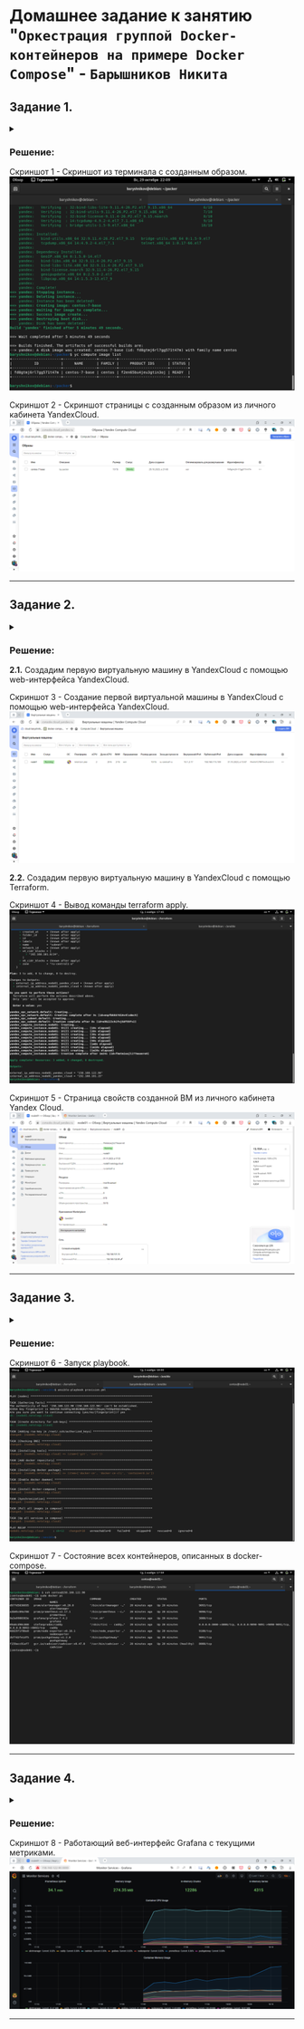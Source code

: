 # Домашнее задание к занятию "`Оркестрация группой Docker-контейнеров на примере Docker Compose`" - `Барышников Никита`


## Задание 1.
<details>
	<summary></summary>
      <br>

Создайте собственный образ любой операционной системы (например, debian-11) с помощью Packer версии 1.7.0 . Перед выполнением задания изучите ([инструкцию!!!](https://cloud.yandex.ru/docs/tutorials/infrastructure-management/packer-quickstart)). В инструкции указана минимальная версия 1.5, но нужно использовать 1.7, так как там есть нужный нам функционал


Чтобы получить зачёт, вам нужно предоставить скриншот страницы с созданным образом из личного кабинета YandexCloud.

</details>

### Решение:

Скриншот 1 - Скриншот из терминала с созданным образом.
![Скриншот-1](/VIRTD-35/virt/16.4-virt-04-docker-compose/img/16.4.1.1_Скриншот_из_терминала_с_созданным_образом.png)

Скриншот 2 - Скриншот страницы с созданным образом из личного кабинета YandexCloud.
![Скриншот-2](/VIRTD-35/virt/16.4-virt-04-docker-compose/img/16.4.1.2_Скриншот_страницы_с_созданным_образом.png)

---

## Задание 2.
<details>
	<summary></summary>
      <br>

**2.1.** Создайте вашу первую виртуальную машину в YandexCloud с помощью web-интерфейса YandexCloud.        

**2.2.*** **(Необязательное задание)**      
Создайте вашу первую виртуальную машину в YandexCloud с помощью Terraform (вместо использования веб-интерфейса YandexCloud).
Используйте Terraform-код в директории ([src/terraform](https://github.com/netology-group/virt-homeworks/tree/virt-11/05-virt-04-docker-compose/src/terraform)).

Чтобы получить зачёт, вам нужно предоставить вывод команды terraform apply и страницы свойств, созданной ВМ из личного кабинета YandexCloud.

</details>

### Решение:

**2.1.** Создадим первую виртуальную машину в YandexCloud с помощью web-интерфейса YandexCloud.

Скриншот 3 - Создание первой виртуальной машины в YandexCloud с помощью web-интерфейса YandexCloud.
![Скриншот-3](/VIRTD-35/virt/16.4-virt-04-docker-compose/img/16.4.2.1_Создание_первой_виртуальную_машины_в_Yandex.png)

**2.2.** Создадим первую виртуальную машину в YandexCloud с помощью Terraform.

Скриншот 4 - Вывод команды terraform apply.
![Скриншот-4](/VIRTD-35/virt/16.4-virt-04-docker-compose/img/16.4.2.2.1_Вывод_команды_terraform_apply.png)

Скриншот 5 - Страница свойств созданной ВМ из личного кабинета Yandex Cloud.
![Скриншот-5](/VIRTD-35/virt/16.4-virt-04-docker-compose/img/16.4.2.2.2_Страница_свойств_созданной_ВМ_из_личного_кабинета_Yandex_Cloud.png)

---

## Задание 3.
<details>
	<summary></summary>
      <br>

С помощью Ansible и Docker Compose разверните на виртуальной машине из предыдущего задания систему мониторинга на основе Prometheus/Grafana.
Используйте Ansible-код в директории ([src/ansible](https://github.com/netology-group/virt-homeworks/tree/virt-11/05-virt-04-docker-compose/src/ansible)).

Чтобы получить зачёт, вам нужно предоставить вывод команды "docker ps" , все контейнеры, описанные в [docker-compose](https://github.com/netology-group/virt-homeworks/blob/virt-11/05-virt-04-docker-compose/src/ansible/stack/docker-compose.yaml),  должны быть в статусе "Up".

</details>

### Решение:

Скриншот 6 - Запуск playbook.
![Скриншот-6](/VIRTD-35/virt/16.4-virt-04-docker-compose/img/16.4.3.1_Запуск_playbook.png)

Скриншот 7 - Состояние всех контейнеров, описанных в docker-compose.
![Скриншот-7](/VIRTD-35/virt/16.4-virt-04-docker-compose/img/16.4.3.2_Состояние_всех_контейнеров,_описанных_в_docker-compose.png)

---

## Задание 4.
<details>
	<summary></summary>
      <br>

1. Откройте веб-браузер, зайдите на страницу http://<внешний_ip_адрес_вашей_ВМ>:3000.
2. Используйте для авторизации логин и пароль из [.env-file](https://github.com/netology-group/virt-homeworks/blob/virt-11/05-virt-04-docker-compose/src/ansible/stack/.env).
3. Изучите доступный интерфейс, найдите в интерфейсе автоматически созданные docker-compose-панели с графиками([dashboards](https://grafana.com/docs/grafana/latest/dashboards/use-dashboards/)).
4. Подождите 5-10 минут, чтобы система мониторинга успела накопить данные.

Чтобы получить зачёт, предоставьте: 

- скриншот работающего веб-интерфейса Grafana с текущими метриками.

</details>

### Решение:

Скриншот 8 - Работающий веб-интерфейс Grafana с текущими метриками.
![Скриншот-8](/VIRTD-35/virt/16.4-virt-04-docker-compose/img/16.4.4_Работающий_веб-интерфейс_Grafana_с_текущими_метриками.png)

---